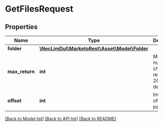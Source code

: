 # GetFilesRequest

## Properties

Name | Type | Description | Notes
------------ | ------------- | ------------- | -------------
**folder** | [**\NecLimDul\MarketoRest\Asset\Model\Folder**](Folder.md) |  | [optional]
**max_return** | **int** | Maximum number of channels to return.  Max 200, default 20 | [optional]
**offset** | **int** | Integer offset for paging | [optional]

[[Back to Model list]](../../README.md#models) [[Back to API list]](../../README.md#endpoints) [[Back to README]](../../README.md)
